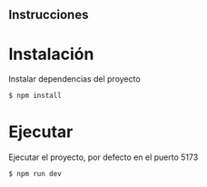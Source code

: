 ## Instrucciones

# Instalación

Instalar dependencias del proyecto

```bash
$ npm install
```

# Ejecutar

Ejecutar el proyecto, por defecto en el puerto 5173

```bash
$ npm run dev
```
